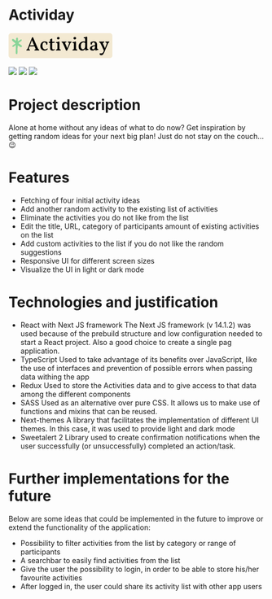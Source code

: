 # Actividay

![](https://raw.githubusercontent.com/eg-delacruz/actividay/master/assets/images/logo.png)

![](https://img.shields.io/github/stars/eg-delacruz/actividay) ![](https://img.shields.io/github/forks/eg-delacruz/actividay) ![](https://img.shields.io/github/issues/eg-delacruz/actividay)

# Project description

Alone at home without any ideas of what to do now?
Get inspiration by getting random ideas for your next big plan!
Just do not stay on the couch... 😉

# Features

- Fetching of four initial activity ideas
- Add another random activity to the existing list of activities
- Eliminate the activities you do not like from the list
- Edit the title, URL, category of participants amount of existing activities on the list
- Add custom activities to the list if you do not like the random suggestions
- Responsive UI for different screen sizes
- Visualize the UI in light or dark mode

# Technologies and justification

- React with Next JS framework
  The Next JS framework (v 14.1.2) was used because of the prebuild structure and low configuration needed to start a React project. Also a good choice to create a single pag application.
- TypeScript
  Used to take advantage of its benefits over JavaScript, like the use of interfaces and prevention of possible errors when passing data withing the app
- Redux
  Used to store the Activities data and to give access to that data among the different components
- SASS
  Used as an alternative over pure CSS. It allows us to make use of functions and mixins that can be reused.
- Next-themes
  A library that facilitates the implementation of different UI themes. In this case, it was used to provide light and dark mode
- Sweetalert 2
  Library used to create confirmation notifications when the user successfully (or unsuccessfully) completed an action/task.

# Further implementations for the future

Below are some ideas that could be implemented in the future to improve or extend the functionality of the application:

- Possibility to filter activities from the list by category or range of participants
- A searchbar to easily find activities from the list
- Give the user the possibility to login, in order to be able to store his/her favourite activities
- After logged in, the user could share its activity list with other app users
